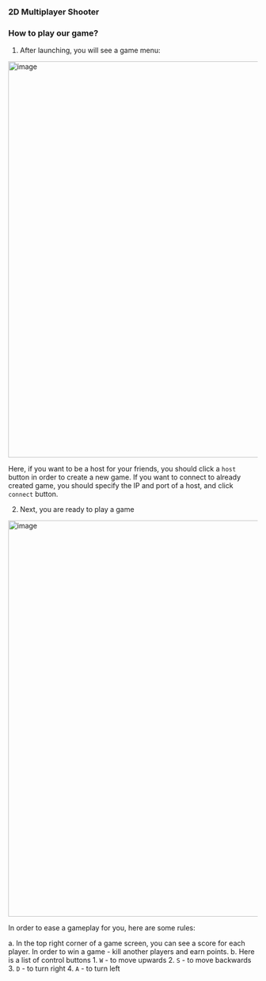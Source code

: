 ### 2D Multiplayer Shooter

### How to play our game?

1. After launching, you will see a game menu:

<img width="800" alt="image" src="https://github.com/nazar12314/2D-multiplayer-shooter/assets/59284695/890e7836-be84-4983-89bf-a225681984bd">

Here, if you want to be a host for your friends, you should click a ```host``` button in order to create a new game. If you want to connect to already created game, you should specify
the IP and port of a host, and click ```connect``` button.

2. Next, you are ready to play a game

<img width="800" alt="image" src="https://github.com/nazar12314/2D-multiplayer-shooter/assets/59284695/fcd99a33-7521-499d-8415-093aa3c27535">

In order to ease a gameplay for you, here are some rules:

  a. In the top right corner of a game screen, you can see a score for each player. In order to win a game - kill another players and earn points.
  b. Here is a list of control buttons
    1. ```W``` - to move upwards
    2. ```S``` - to move backwards
    3. ```D``` - to turn right
    4. ```A``` - to turn left
